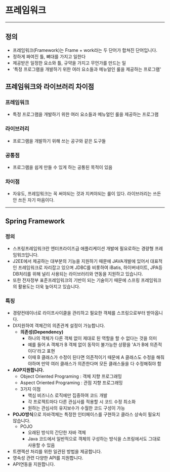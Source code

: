 # 프레임워크 

>

---

## 정의

- 프레임워크(Framework)는 Frame + work라는 두 단어가 합쳐진 단어입니다.
- 정하게 짜여진 틀, 뼈대를 가지고 일한다
- 제공받은 일정한 요소와 틀, 규약을 가지고 무언가를 만드는 일
- '특정 프로그램을 개발하기 위한 여러 요소들과 메뉴얼인 룰을 제공하는 프로그램'



## 프레임워크와 라이브러리 차이점 

### 프레임워크 

- 특정 프로그램을 개발하기 위한 여러 요소들과 메뉴얼인 룰을 제공하는 프로그램

### 라이브러리

-  프로그램을 개발하기 위해 쓰는 공구와 같은 도구들

### 공통점

-  프로그램을 쉽게 만들 수 있게 하는 공통된 목적이 있음

### 차이점 

- 자유도, 프레임워크는 꼭 써야되는 것과 지켜야되는 룰이 있다. 라이브러리는 쓰든 안 쓰든 자기 마음이다.

---

## Spring Framework

### 정의

- 스프링프레임워크란 엔터프라이즈급 애플리케이션 개발에 필요로하는 경량형 프레임워크입니다. 
- J2EE에서 제공하는 대부분의 기능을 지원하기 때문에 JAVA개발에 있어서 대표적인 프레임워크로 자리잡고 있으며 JDBC를 비롯하여 iBatis, 하이버네이트, JPA등 DB처리를 위해 널리 사용되는 라이브러리와 연동을 지원하고 있습니다. 
- 또한 전자정부 표준프레임워크의 기반이 되는 기술이기 때문에 스프링 프레임워크의 활용도는 더욱 높아지고 있습니다.

### 특징 

- 경량컨테이너로 라이프사이클을 관리하고 필요한 객체를 스프링으로부터 받아옵니다.
- DI지원하여 객체간의 의존관계 설정이 가능합니다.
  - **의존성(Dependency)**
    - 하나의 객체가 다른 객체 없이 제대로 된 역할을 할 수 없다는 것을 의미
    - 예를 들어 A 객체가 B 객체 없이 동작이 불가능한 상황을 'A가 B에 의존적이다'라고 표현
    - 이때 B  클래스가 수정이 된다면 의존적이기 때문에 A 클래스도 수정을 해줘야하며 만약 여러 클래스가 의존한다며 모든 클래스들을 다 수정해줘야 함
- **AOP지원합니다.**
  - Object Oriented Programing : 객체 지향 프로그래밍
  - Aspect Oriented Programing : 관점 지향 프로그래밍
  - 3가지 이점 
    - 핵심 비즈니스 로직에만 집중하여 코드 개발
    - 각 프로젝트마다 다른 관심사를 적용할 시 코드 수정 최소화
    - 원하는 관심사의 유지보수가 수월한 코드 구성이 가능
- **POJO방식**으로 자바객체는 특정한 인터페이스를 구현하고 클라스 상속이 필요치 않습니다.
  - POJO
    - 오래된 방식의 간단한 자바 객체
    - Java 코드에서 일반적으로 객체의 구성하는 방식을 스프링에서도 그대로 사용할 수 있음
- 트랜젝션 처리를 위한 일관된 방법을 제공합니다.
- 영속성 관련 다양한 API를 지원합니다.
- API연동을 지원합니다.